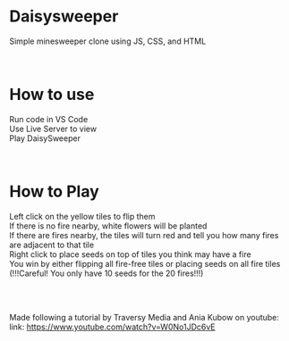# Daisysweeper
Simple minesweeper clone using JS, CSS, and HTML

<br>

# How to use
Run code in VS Code
<br>
Use Live Server to view
<br>
Play DaisySweeper

<br>

# How to Play
Left click on the yellow tiles to flip them
<br>
If there is no fire nearby, white flowers will be planted
<br>
If there are fires nearby, the tiles will turn red and tell you how many fires are adjacent to that tile
<br>
Right click to place seeds on top of tiles you think may have a fire
<br>
You win by either flipping all fire-free tiles or placing seeds on all fire tiles
<br>
(!!!Careful! You only have 10 seeds for the 20 fires!!!)

<br>
<br>

Made following a tutorial by Traversy Media and Ania Kubow on youtube:
<br>
link: https://www.youtube.com/watch?v=W0No1JDc6vE
